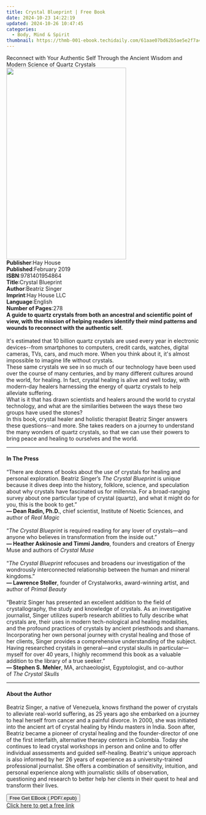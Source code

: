```yaml
---
title: Crystal Blueprint | Free Book
date: 2024-10-23 14:22:19
updated: 2024-10-26 10:47:45
categories:
  - Body, Mind & Spirit
thumbnail: https://thmb-001-ebook.techidaily.com/61aae07bd62b5ae5e2f7a474a649d349020f1e9f04886e69de90ad36848cc3e6.jpg
---
```

<main id="book-container">
  <div class="flex flex-col">
    <div class="book-brief flex-1 py-6 px-4 sm:p-6 md:py-10 md:px-8">
      <!-- brief-->
      <div class="book-brief-main">
        Reconnect with Your Authentic Self Through the Ancient Wisdom and Modern
        Science of Quartz Crystals
      </div>
    </div>
    <div
      class="book-meta-info flex-1 grid gap-4 col-start-1 col-end-3 row-start-1 sm:mb-6 sm:grid-cols-4 lg:gap-6 lg:col-start-2 lg:row-end-6 lg:row-span-6 lg:mb-0"
    >
      <div
        class="book-meta-info-left place-content-center mt-4 p-4 text-sm leading-6 col-start-2 col-span-2 dark:text-slate-400"
      >
        <img
          class="w-full h-500 object-cover rounded-lg sm:h-255 sm:col-span-2 lg:col-span-full"
          src="https://img-001-ebook.techidaily.com/6b7d766cf17f4945784e18d238a0ea734ce89e3c1065c0810c9e7c6e726fa432.jpg"
          alt=""
          width="312"
          height="500"
        />
      </div>
      <div
        class="book-meta-info-right mt-2 col-start-1 row-start-2 col-span-3 self-center"
      >
        <!-- meta data  -->
        <div class="flex flex-col px-4 md:px-8">
          <div class="flex-1">
            <strong>Publisher</strong>:<span class="px-2">Hay House</span>
          </div>
          <div class="flex-1">
            <strong>Published</strong>:<span class="px-2">February 2019</span>
          </div>
          <div class="flex-1">
            <strong>ISBN</strong>:<span class="px-2">9781401954864</span>
          </div>
          <div class="flex-1">
            <strong>Title</strong>:<span class="px-2">Crystal Blueprint</span>
          </div>
          <div class="flex-1">
            <strong>Author</strong>:<span class="px-2">Beatriz Singer</span>
          </div>
          <div class="flex-1">
            <strong>Imprint</strong>:<span class="px-2">Hay House LLC</span>
          </div>
          <div class="flex-1">
            <strong>Language</strong>:<span class="px-2">English</span>
          </div>
          <div class="flex-1">
            <strong>Number of Pages</strong>:<span class="px-2">278</span>
          </div>
        </div>
      </div>
    </div>
    <div class="book-description flex-1 py-6 px-4 sm:p-6 md:py-10 md:px-8">
      <div class="book-description-main">
        <div accordion-content="" id="description">
          <b
            >A guide to quartz crystals from both an ancestral and scientific
            point of view, with the mission of helping readers identify their
            mind patterns and wounds to reconnect with the authentic self.</b
          ><br /><br />It's estimated that 10 billion quartz crystals are used
          every year in electronic devices--from smartphones to computers,
          credit cards, watches, digital cameras, TVs, cars, and much more. When
          you think about it, it's almost impossible to imagine life without
          crystals.<br />These same crystals we see in so much of our technology
          have been used over the course of many centuries, and by many
          different cultures around the world, for healing. In fact, crystal
          healing is alive and well today, with modern-day healers harnessing
          the energy of quartz crystals to help alleviate suffering. <br />What
          is it that has drawn scientists and healers around the world to
          crystal technology, and what are the similarities between the ways
          these two groups have used the stones? <br />In this book, crystal
          healer and holistic therapist Beatriz Singer answers these
          questions--and more. She takes readers on a journey to understand the
          many wonders of quartz crystals, so that we can use their powers to
          bring peace and healing to ourselves and the world.
        </div>
        <div class="accordion-fader"></div>
      </div>
    </div>
    <div class="book-excerpts flex-1 py-6 px-4 sm:p-6 md:py-10 md:px-8">
      <!-- excerpts-->
      <div class="book-excerpts-main">
        <hr />
        <h4 class="placeholder placeholder-heading">
          <span>In The Press</span>
        </h4>
        <p>
          “There are dozens of books about the use of crystals for healing and
          personal exploration. Beatriz Singer’s&nbsp;<i
            >The Crystal Blueprint&nbsp;</i
          >is unique because it dives deep into the history, folklore, science,
          and speculation about why crystals have fascinated us for millennia.
          For a broad-ranging survey about one particular type of crystal
          (quartz), and what it might do for you, this is the book to get.”<br /><b
            >— Dean Radin, Ph.D.</b
          >, chief scientist, Institute of Noetic Sciences, and author
          of&nbsp;<i>Real Magic</i><br /><br />“<i
            >The Crystal Blueprint&nbsp;</i
          >is required reading for any lover of crystals—and anyone who believes
          in transformation from the inside out.”<br /><b
            >— Heather Askinosie and Timmi Jandro</b
          >, founders and creators of Energy Muse and authors of&nbsp;<i
            >Crystal Muse</i
          ><br /><br />“<i>The Crystal Blueprint</i>&nbsp;refocuses and broadens
          our investigation of the wondrously interconnected relationship
          between the human and mineral kingdoms.”<br /><b>— Lawrence Stoller</b
          >, founder of Crystalworks, award-winning artist, and author
          of&nbsp;<i>Primal Beauty<br /></i><br />“Beatriz Singer has presented
          an excellent addition to the field of crystallography, the study and
          knowledge of crystals. As an investigative journalist, Singer utilizes
          superb research abilities to fully describe what crystals are, their
          uses in modern tech-nological and healing modalities, and the profound
          practices of crystals by ancient priesthoods and shamans.
          Incorporating her own personal journey with crystal healing and those
          of her clients, Singer provides a comprehensive understanding of the
          subject. Having researched crystals in general—and crystal skulls in
          particular—myself for over 40 years, I highly recommend this book as a
          valuable addition to the library of a true seeker.”<br /><b
            >— Stephen S. Mehler</b
          >, MA, archaeologist, Egyptologist, and co-author of&nbsp;<i
            >The Crystal Skulls</i
          >
        </p>
      </div>
    </div>
    <div class="book-about-author flex-1 py-6 px-4 sm:p-6 md:py-10 md:px-8">
      <!-- about author-->
      <div class="book-main-author-main">
        <hr />
        <h4 class="placeholder placeholder-heading">
          <span>About the Author</span>
        </h4>
        <p>
          Beatriz Singer, a native of Venezuela, knows firsthand the power of
          crystals to alleviate real-world suffering, as 25 years ago she
          embarked on a journey to heal herself from cancer and a painful
          divorce. In 2000, she was initiated into the ancient art of crystal
          healing by Hindu masters in India. Soon after, Beatriz became a
          pioneer of crystal healing and the founder-director of one of the
          first interfaith, alternative therapy centers in Colombia. Today she
          continues to lead crystal workshops in person and online and to offer
          individual assessments and guided self-healing. Beatriz's unique
          approach is also informed by her 26 years of experience as a
          university-trained professional journalist. She offers a combination
          of sensitivity, intuition, and personal experience along with
          journalistic skills of observation, questioning and research to better
          help her clients in their quest to heal and transform their lives.
        </p>
      </div>
    </div>
    <div class="book-free-get flex-1 py-6 px-4 sm:p-6 md:py-10 md:px-8">
      <button
        id="btn-free-get"
        class="bg-blue-500 hover:bg-blue-700 text-white font-bold py-2 px-4 rounded"
      >
        Free Get EBook (.PDF/.epub)
      </button>
      <div id="countdown-display" class="px-2 text-lg mt-2"></div>
      <a
        id="free-link"
        class="hidden bg-blue-500 hover:bg-blue-700 text-white font-bold py-2 px-4 rounded"
        href="https://www.ebooks.com/en-us/book/96181019/crystal-blueprint/beatriz-singer/"
        target="_blank"
        >Click here to get a free link</a
      >
    </div>
    <script>
      let countdownTime = 0;
      let countdownInterval = null;
      document
        .getElementById('btn-free-get')
        .addEventListener('click', startCountdown);
      function startCountdown() {
        countdownTime = new Date().getTime() + 60000 * 3;
        countdownInterval = setInterval(updateCountdown, 1000);
        document.getElementById('btn-free-get').disabled = true;
        document
          .getElementById('btn-free-get')
          .classList.add('bg-gray-500', 'cursor-not-allowed');
      }
      function updateCountdown() {
        let currentTime = new Date().getTime();
        let timeLeft = countdownTime - currentTime;
        let secondsLeft = Math.floor(timeLeft / 1000);
        document.getElementById('countdown-display').innerHTML =
          `Remaining time: ${secondsLeft} seconds.`;
        if (secondsLeft <= 0) {
          clearInterval(countdownInterval);
          document.getElementById('btn-free-get').classList.add('hidden');
          document.getElementById('free-link').classList.remove('hidden');
          document.getElementById('countdown-display').innerHTML = '';
        }
      }
    </script>
  </div>
</main>
